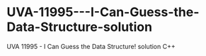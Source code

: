 # UVA-11995---I-Can-Guess-the-Data-Structure-solution
UVA 11995 - I Can Guess the Data Structure! solution C++
